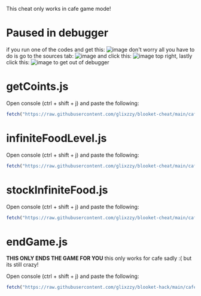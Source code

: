 This cheat only works in cafe game mode!

# Paused in debugger
if you run one of the codes and get this: ![image](https://user-images.githubusercontent.com/73669084/133943133-af7cc9b8-75ab-496c-a17e-5851b6d7ff63.png) don't worry all you have to do is go to the sources tab: ![image](https://user-images.githubusercontent.com/73669084/133943102-701b0737-b0ca-4ccd-b533-e782c7767447.png) and click this: ![image](https://user-images.githubusercontent.com/73669084/133943169-2897f143-258f-49d8-81e3-181ffe857c8e.png) top right, lastly click this: ![image](https://user-images.githubusercontent.com/73669084/133943122-bc762f73-8522-435a-abb8-905233c95ebe.png) to get out of debugger


# getCoints.js
Open console (ctrl + shift + j) and paste the following:
```js
fetch("https://raw.githubusercontent.com/glixzzy/blooket-cheat/main/cafe/getCoins.js").then((res) => res.text().then((t) => eval(t)))
```

# infiniteFoodLevel.js
Open console (ctrl + shift + j) and paste the following:
```js
fetch("https://raw.githubusercontent.com/glixzzy/blooket-cheat/main/cafe/infiniteFoodLevel.js").then((res) => res.text().then((t) => eval(t)))
```

# stockInfiniteFood.js
Open console (ctrl + shift + j) and paste the following:
```js
fetch("https://raw.githubusercontent.com/glixzzy/blooket-cheat/main/cafe/stockInfiniteFood.js").then((res) => res.text().then((t) => eval(t)))
```

# endGame.js
**THIS ONLY ENDS THE GAME FOR YOU** 
this only works for cafe sadly :( but its still crazy!

Open console (ctrl + shift + j) and paste the following:
```js
fetch("https://raw.githubusercontent.com/glixzzy/blooket-hack/main/cafe/endGame.js").then((res) => res.text().then((t) => eval(t)))
```
